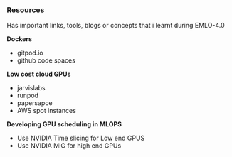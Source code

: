 ### Resources

Has important links, tools, blogs or concepts that i learnt during EMLO-4.0

**Dockers**

- gitpod.io
- github code spaces

**Low cost cloud GPUs**

- jarvislabs
- runpod
- papersapce
- AWS spot instances

**Developing GPU scheduling in MLOPS**

- Use NVIDIA Time slicing for Low end GPUS
- Use NVIDIA MIG for high end GPUs
